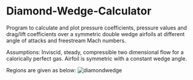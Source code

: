 # Diamond-Wedge-Calculator
Program to calculate and plot pressure coefficients, pressure values and drag/lift coefficients over a symmetric double wedge airfoils at different angle of attacks and freestream Mach numbers.

Assumptions: Inviscid, steady, compressible two dimensional flow for a calorically perfect gas. Airfoil is symmetric with a constant wedge angle.

Regions are given as below:
![diamondwedge](https://user-images.githubusercontent.com/57829251/87862018-4cbb4a80-c954-11ea-9b29-e3439ae6047b.jpeg)
